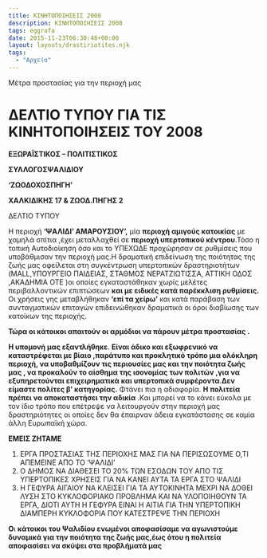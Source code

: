 ```yaml
---
title: ΚΙΝΗΤΟΠΟΙΗΣΕΙΣ 2008
description: ΚΙΝΗΤΟΠΟΙΗΣΕΙΣ 2008
tags: eggrafa
date: 2015-11-23T06:30:48+00:00
layout: layouts/drastiriotites.njk
tags:
  - "Αρχείο"
---
```


Μέτρα προστασίας για την περιοχή μας

<!-- excerpt -->

# ΔΕΛΤΙΟ ΤΥΠΟΥ ΓΙΑ ΤΙΣ ΚΙΝΗΤΟΠΟΙΗΣΕΙΣ ΤΟΥ 2008

**ΕΞΩΡΑΪΣΤΙΚΟΣ – ΠΟΛΙΤΙΣΤΙΚΟΣ**

**ΣΥΛΛΟΓΟΣΨΑΛΙΔΙΟΥ**

**‘ΖΩΟΔΟΧΟΣΠΗΓΗ’**

**ΧΑΛΚΙΔΙΚΗΣ 17 &amp; ΖΩΟΔ.ΠΗΓΗΣ 2**

ΔΕΛΤΙΟ ΤΥΠΟΥ

Η περιοχή **‘ΨΑΛΙΔΙ’ ΑΜΑΡΟΥΣΙΟΥ’,** μία **περιοχή αμιγούς κατοικίας** με χαμηλά σπίτια ,έχει μεταλλαχθεί σε **περιοχή υπερτοπικού κέντρου**.Τόσο η τοπική Αυτοδιοίκηση όσο και το ΥΠΕΧΩΔΕ προχώρησαν σε ρυθμίσεις που υποβάθμισαν την περιοχή μας.Η δραματική επιδείνωση της ποιότητας της ζωής μας οφείλεται στη συγκέντρωση υπερτοπικών δραστηριοτήτων (MALL,ΥΠΟΥΡΓΕΙΟ ΠΑΙΔΕΙΑΣ, ΣΤΑΘΜΟΣ ΝΕΡΑΤΖΙΩΤΙΣΣΑ, ΑΤΤΙΚΗ ΟΔΟΣ ,ΑΚΑΔΗΜΙΑ ΟΤΕ )οι οποίες εγκαταστάθηκαν χωρίς μελέτες περιβαλλοντικών επιπτώσεων **και με ειδικές κατά παρέκκλιση ρυθμίσεις.** Οι χρήσεις γης μεταβλήθηκαν **‘επί τα χείρω’** και κατά παράβαση των συνταγματικών επιταγών επιδεινώθηκαν δραματικά οι όροι διαβίωσης των κατοίκων της περιοχής.

**Τώρα οι κάτοικοι απαιτούν οι αρμόδιοι να πάρουν μέτρα προστασίας .**

**Η υπομονή μας εξαντλήθηκε**. **Είναι άδικο και εξωφρενικό να καταστρέφεται με βίαιο ,παράτυπο και προκλητικό τρόπο μια ολόκληρη περιοχή, να υποβαθμίζουν τις περιουσίες μας και την ποιότητα ζωής μας , να προκαλούν το αίσθημα της ισονομίας των πολιτών ,για να εξυπηρετούνται επιχειρηματικά και υπερτοπικά συμφέροντα**.**Δεν είμαστε πολίτες β’ κατηγορίας.** Φτάνει πια η αδιαφορία. **Η πολιτεία πρέπει να αποκαταστήσει την αδικία** .Και μπορεί να το κάνει εύκολα με τον ίδιο τρόπο που επέτρεψε να λειτουργούν στην περιοχή μας δραστηριότητες οι οποίες δεν θα έπαιρναν άδεια εγκατάστασης σε καμία άλλη Ευρωπαϊκή χώρα.

**ΕΜΕΙΣ ΖΗΤΑΜΕ**

1. ΕΡΓΑ ΠΡΟΣΤΑΣΙΑΣ ΤΗΣ ΠΕΡΙΟΧΗΣ ΜΑΣ ΓΙΑ ΝΑ ΠΕΡΙΣΩΣΟΥΜΕ Ο,ΤΙ ΑΠΕΜΕΙΝΕ ΑΠΟ ΤΟ ‘ΨΑΛΙΔΙ’
2. Ο ΔΗΜΟΣ ΝΑ ΔΙΑΘΕΣΕΙ ΤΟ 20% ΤΩΝ ΕΣΟΔΩΝ ΤΟΥ ΑΠΟ ΤΙΣ ΥΠΕΡΤΟΠΙΚΕΣ ΧΡΗΣΕΙΣ ΓΙΑ ΝΑ ΚΑΝΕΙ ΑΥΤΑ ΤΑ ΕΡΓΑ ΣΤΟ ΨΑΛΙΔΙ
3. Η ΓΕΦΥΡΑ ΑΙΓΑΙΟΥ ΝΑ ΚΛΕΙΣΕΙ ΓΙΑ ΤΑ ΑΥΤΟΚΙΝΗΤΑ ΜΕΧΡΙ ΝΑ ΔΟΘΕΙ ΛΥΣΗ ΣΤΟ ΚΥΚΛΟΦΟΡΙΑΚΟ ΠΡΟΒΛΗΜΑ ΚΑΙ ΝΑ ΥΛΟΠΟΙΗΘΟΥΝ ΤΑ ΕΡΓΑ, ΔΙΟΤΙ ΑΥΤΗ Η ΓΕΦΥΡΑ ΕΙΝΑΙ Η ΑΙΤΙΑ ΓΙΑ ΤΗΝ ΥΠΕΡΤΟΠΙΚΗ ΔΙΑΜΠΕΡΗ ΚΥΚΛΟΦΟΡΙΑ ΠΟΥ ΚΑΤΕΣΤΡΕΨΕ ΤΗΝ ΠΕΡΙΟΧΗ

**Ο**ι **κάτοικοι του Ψαλιδίου ενωμένοι αποφασίσαμε να αγωνιστούμε δυναμικά για την ποιότητα της ζωής μας,έως ότου η πολιτεία αποφασίσει να σκύψει στα προβλήματά μας**
